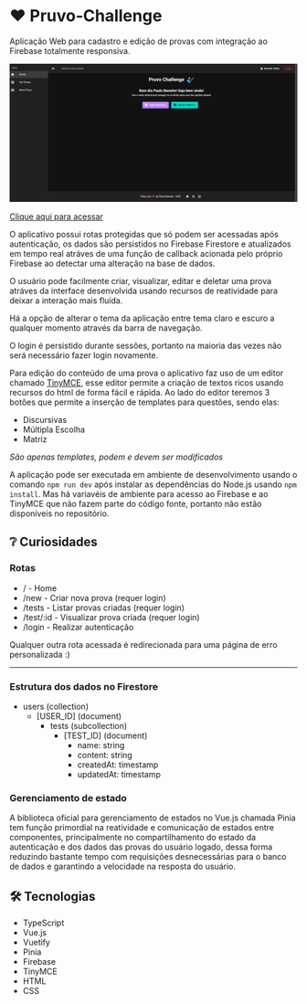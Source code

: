 # ❤ Pruvo-Challenge

Aplicação Web para cadastro e edição de provas com integração ao Firebase totalmente responsiva.

![preview](./.github/preview.png)

[Clique aqui para acessar](https://pruvo-challenge.web.app/)

O aplicativo possui rotas protegidas que só podem ser acessadas após autenticação, os dados são persistidos no Firebase Firestore e atualizados em tempo real atráves de uma função de callback acionada pelo próprio Firebase ao detectar uma alteração na base de dados.

O usuário pode facilmente criar, visualizar, editar e deletar uma prova atráves da interface desenvolvida usando recursos de reatividade para deixar a interação mais fluída.

Há a opção de alterar o tema da aplicação entre tema claro e escuro a qualquer momento através da barra de navegação.

O login é persistido durante sessões, portanto na maioria das vezes não será necessário fazer login novamente.

Para edição do conteúdo de uma prova o aplicativo faz uso de um editor chamado [TinyMCE](https://www.tiny.cloud/tinymce/), esse editor permite a criação de textos ricos usando recursos do html de forma fácil e rápida. Ao lado do editor teremos 3 botões que permite a inserção de templates para questões, sendo elas:

- Discursivas
- Múltipla Escolha
- Matriz

_São apenas templates, podem e devem ser modificados_

A aplicação pode ser executada em ambiente de desenvolvimento usando o comando `npm run dev` após instalar as dependências do Node.js usando `npm install`. Mas há variavéis de ambiente para acesso ao Firebase e ao TinyMCE que não fazem parte do código fonte, portanto não estão disponíveis no repositório.

## ❔ Curiosidades

### Rotas

* / - Home
* /new - Criar nova prova (requer login)
* /tests - Listar provas criadas (requer login)
* /test/:id - Visualizar prova criada (requer login)
* /login - Realizar autenticação

Qualquer outra rota acessada é redirecionada para uma página de erro personalizada :)

---

### Estrutura dos dados no Firestore

- users (collection)
  - [USER_ID] (document)
    - tests (subcollection)
      - [TEST_ID] (document)
        - name: string
        - content: string
        - createdAt: timestamp
        - updatedAt: timestamp


### Gerenciamento de estado

A biblioteca oficial para gerenciamento de estados no Vue.js chamada Pinia tem função primordial na reatividade e comunicação de estados entre componentes, principalmente no compartilhamento do estado da autenticação e dos dados das provas do usuário logado, dessa forma reduzindo bastante tempo com requisições desnecessárias para o banco de dados e garantindo a velocidade na resposta do usuário.

## 🛠 Tecnologias

- TypeScript
- Vue.js
- Vuetify
- Pinia
- Firebase
- TinyMCE
- HTML
- CSS
